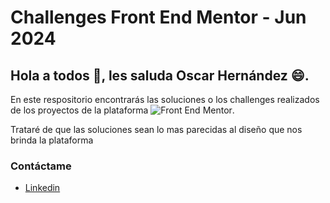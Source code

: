 # Challenges Front End Mentor - Jun 2024

## Hola a todos 👋, les saluda Oscar Hernández 😄.

En este respositorio encontrarás las soluciones o los challenges realizados
de los proyectos de la plataforma ![Front End Mentor](frontendmentor.io).

Trataré de que las soluciones sean lo mas parecidas al diseño que nos brinda
la plataforma

### Contáctame

- [Linkedin](https://www.linkedin.com/in/oscar-hdz202/)
